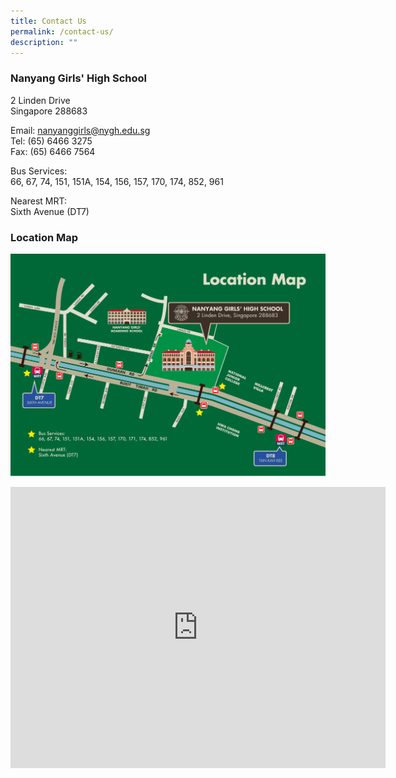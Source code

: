 ```yaml
---
title: Contact Us
permalink: /contact-us/
description: ""
---
```

### Nanyang Girls' High School

2 Linden Drive  <br>
Singapore 288683

Email:&nbsp;[nanyanggirls@nygh.edu.sg](mailto:nanyanggirls@nygh.edu.sg)  <br>
Tel: (65) 6466 3275  <br>
Fax: (65) 6466 7564

Bus Services:&nbsp;&nbsp;  <br>
66, 67, 74, 151, 151A, 154, 156, 157, 170, 174, 852, 961

Nearest MRT:  <br>
Sixth Avenue (DT7)

### Location Map

![](/images/nygh_location%20map.jpg)
<iframe src="https://www.google.com/maps/embed?pb=!1m18!1m12!1m3!1d3988.742273002888!2d103.79988537496575!3d1.3307194986566673!2m3!1f0!2f0!3f0!3m2!1i1024!2i768!4f13.1!3m3!1m2!1s0x31da10a16917dc91%3A0x6e34c1c9f4e04959!2sNanyang%20Girls'%20High%20School!5e0!3m2!1sen!2ssg!4v1697094465937!5m2!1sen!2ssg" width="600" height="450" style="border:0;" allowfullscreen="" loading="lazy"></iframe>